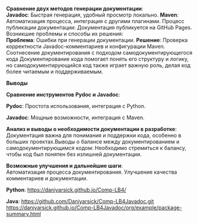 **Сравнение двух методов генерации документации**:  
**Javadoc**: Быстрая генерация, удобный просмотр локально.
**Maven**: Автоматизация процесса, интеграция с другими плагинами.
Процесс публикации документации: Документация публикуется на GitHub Pages.  Возникшие проблемы и способы их решения:  
**Проблема**: Ошибки при генерации документации.
**Решение**: Проверка корректности Javadoc-комментариев и конфигурации Maven.
Соотнесение документирования с подходом самодокументирующегося кода
Документирование кода помогает понять его структуру и логику, но самодокументирующийся код также играет важную роль, делая код более читаемым и поддерживаемым.  

**Выводы**

**Сравнение инструментов Pydoc и Javadoc**: 

**Pydoc**: Простота использования, интеграция с Python.

**Javadoc**: Мощные возможности, интеграция с Maven.

**Анализ и выводы о необходимости документации в разработке**: Документация важна для понимания и поддержки кода, особенно в больших проектах.Выводы о балансе между документированием и самодокументирующимся кодом: Необходимо стремиться к балансу, чтобы код был понятен без излишней документации.  

**Возможные улучшения и дальнейшие шаги**:  
Автоматизация процесса документирования.
Улучшение качества комментариев и документации.

**Python**: https://daniyarsick.github.io/Comp-LB4/

**Java**: https://github.com/Daniyarsick/Comp-LB4Javadoc.git
https://daniyarsick.github.io/Comp-LB4Javadoc/org/example/package-summary.html
